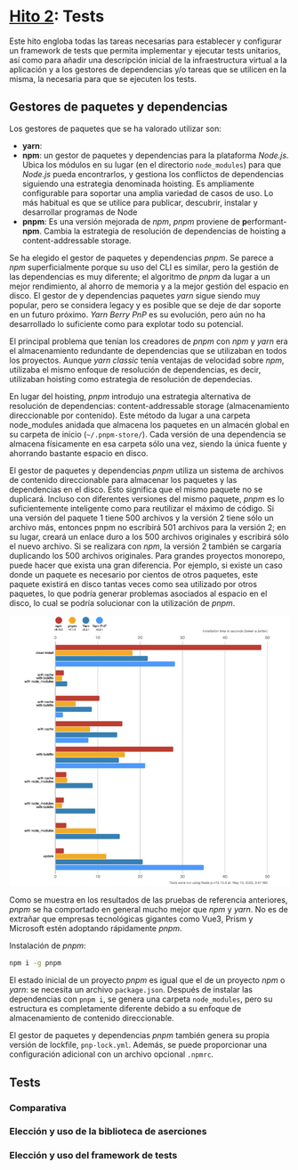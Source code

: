 # [Hito 2](http://jj.github.io/CC/documentos/proyecto/2.Tests.html): Tests

Este hito engloba todas las tareas necesarias para establecer y configurar un framework de tests que permita implementar y ejecutar tests unitarios, así como para añadir una descripción inicial de la infraestructura virtual a la aplicación y a los gestores de dependencias y/o tareas que se utilicen en la misma, la necesaria para que se ejecuten los tests.

## Gestores de paquetes y dependencias

Los gestores de paquetes que se ha valorado utilizar son:
- __yarn__: 
- __npm__: un gestor de paquetes y dependencias para la plataforma _Node.js_. Ubica los módulos en su lugar (en el directorio `node_modules`) para que _Node.js_ pueda encontrarlos, y gestiona los conflictos de dependencias siguiendo una estrategia denominada hoisting. Es ampliamente configurable para soportar una amplia variedad de casos de uso. Lo más habitual es que se utilice para publicar, descubrir, instalar y desarrollar programas de Node
- __pnpm__: Es una versión mejorada de _npm_, _pnpm_ proviene de **p**erformant-**npm**. Cambia la estrategia de resolución de dependencias de hoisting a content-addressable storage.

Se ha elegido el gestor de paquetes y dependencias _pnpm_. Se parece a _npm_ superficialmente porque su uso del CLI es similar, pero la gestión de las dependencias es muy diferente; el algoritmo de _pnpm_ da lugar a un mejor rendimiento, al ahorro de memoria y a la mejor gestión del espacio en disco. El gestor de y dependencias paquetes _yarn_ sigue siendo muy popular, pero se considera legacy y es posible que se deje de dar soporte en un futuro próximo. _Yarn Berry PnP_ es su evolución, pero aún no ha desarrollado lo suficiente como para explotar todo su potencial.

El principal problema que tenían los creadores de _pnpm_ con _npm_ y _yarn_ era el almacenamiento redundante de dependencias que se utilizaban en todos los proyectos. Aunque _yarn classic_ tenía ventajas de velocidad sobre _npm_, utilizaba el mismo enfoque de resolución de dependencias, es decir, utilizaban hoisting como estrategia de resolución de dependecias.

En lugar del hoisting, _pnpm_ introdujo una estrategia alternativa de resolución de dependencias: content-addressable storage (almacenamiento direccionable por contenido). Este método da lugar a una carpeta node_modules anidada que almacena los paquetes en un almacén global en su carpeta de inicio (`~/.pnpm-store/`). Cada versión de una dependencia se almacena físicamente en esa carpeta sólo una vez, siendo la única fuente y ahorrando bastante espacio en disco.

El gestor de paquetes y dependencias _pnpm_ utiliza un sistema de archivos de contenido direccionable para almacenar los paquetes y las dependencias en el disco. Esto significa que el mismo paquete no se duplicará. Incluso con diferentes versiones del mismo paquete, _pnpm_ es lo suficientemente inteligente como para reutilizar el máximo de código. Si una versión del paquete 1 tiene 500 archivos y la versión 2 tiene sólo un archivo más, entonces pnpm no escribirá 501 archivos para la versión 2; en su lugar, creará un enlace duro a los 500 archivos originales y escribirá sólo el nuevo archivo. Si se realizara con _npm_, la versión 2 también se cargaría duplicando los 500 archivos originales. Para grandes proyectos monorepo, puede hacer que exista una gran diferencia. Por ejemplo, si existe un caso donde un paquete es necesario por cientos de otros paquetes, este paquete existirá en disco tantas veces como sea utilizado por otros paquetes, lo que podría generar problemas asociados al espacio en el disco, lo cual se podría solucionar con la utilización de _pnpm_.

![Comparación de los gestores de paquestes](./img/comparison.png)

Como se muestra en los resultados de las pruebas de referencia anteriores, _pnpm_ se ha comportado en general mucho mejor que _npm_ y _yarn_. No es de extrañar que empresas tecnológicas gigantes como Vue3, Prism y Microsoft estén adoptando rápidamente _pnpm_.

Instalación de _pnpm_:

```bash
npm i -g pnpm
```

El estado inicial de un proyecto _pnpm_ es igual que el de un proyecto _npm_ o _yarn_: se necesita un archivo `package.json`. Después de instalar las dependencias con `pnpm i`, se genera una carpeta `node_modules`, pero su estructura es completamente diferente debido a su enfoque de almacenamiento de contenido direccionable.

El gestor de paquetes y dependencias _pnpm_ también genera su propia versión de lockfile, `pnp-lock.yml`. Además, se puede proporcionar una configuración adicional con un archivo opcional `.npmrc`.

## Tests

### Comparativa

### Elección y uso de la biblioteca de aserciones

### Elección y uso del framework de tests